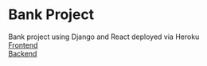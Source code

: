 # Bank Project

Bank project using Django and React deployed via Heroku<br>
[Frontend](https://staging-frontend-banking-app.herokuapp.com/)<br>
[Backend](https://staging-backend-banking-app.herokuapp.com/)
